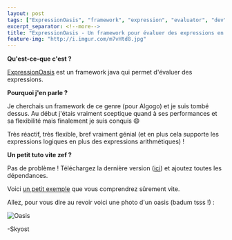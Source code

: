 ```yaml
---
layout: post
tags: ["ExpressionOasis", "framework", "expression", "evaluator", "dev", "code", "java"]
excerpt_separator: <!--more-->
title: "ExpressionOasis - Un framework pour évaluer des expressions en Java"
feature-img: "http://i.imgur.com/m7vHtd8.jpg"
---
```


**Qu'est-ce-que c'est ?**

[ExpressionOasis](https://code.google.com/p/expressionoasis/) est un framework java qui permet d'évaluer des expressions.

<!--more-->

**Pourquoi j'en parle ?**

Je cherchais un framework de ce genre (pour Algogo) et je suis tombé dessus. Au début j'étais vraiment sceptique quand à ses performances et sa flexibilité mais finalement je suis conquis :smile:

Très réactif, très flexible, bref vraiment génial (et en plus cela supporte les expressions logiques en plus des expressions arithmétiques) !

**Un petit tuto vite zef ?**

Pas de problème ! Téléchargez la dernière version ([ici](https://code.google.com/p/expressionoasis/wiki/Downloads)) et ajoutez toutes les dépendances.

Voici [un petit exemple](http://paste.skyost.eu/skyost-54c6808c1fa28) que vous comprendrez sûrement vite.

Allez, pour vous dire au revoir voici une photo d'un oasis (badum tsss !) :

![Oasis](http://i.imgur.com/m7vHtd8.jpg)

-Skyost